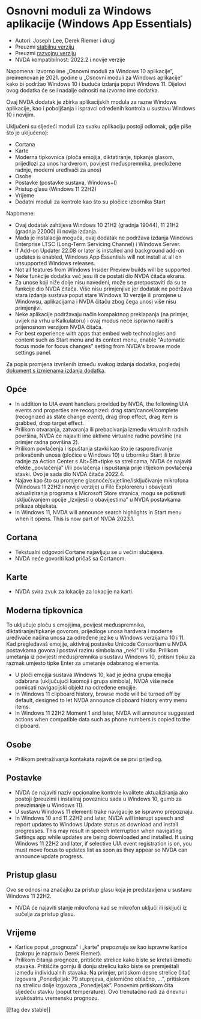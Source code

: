 # Osnovni moduli za Windows aplikacije (Windows App Essentials) #

* Autori: Joseph Lee, Derek Riemer i drugi
* Preuzmi [stabilnu verziju][1]
* Preuzmi [razvojnu verziju][2]
* NVDA kompatibilnost: 2022.2 i novije verzije

Napomena: Izvorno ime „Osnovni moduli za Windows 10 aplikacije”, preimenovan
je 2021. godine u „Osnovni moduli za Windows aplikacije” kako bi podržao
Windows 10 i buduća izdanja poput Windows 11. Dijelovi ovog dodatka će se i
nadalje odnositi na izvorno ime dodatka.

Ovaj NVDA dodatak je zbirka aplikacijskih modula za razne Windows
aplikacije, kao i poboljšanja i ispravci određenih kontrola u sustavu
Windows 10 i novijim.

Uključeni su sljedeći moduli (za svaku aplikaciju postoji odlomak, gdje piše
što je uključeno):

* Cortana
* Karte
* Moderna tipkovnica (ploča emojija, diktatiranje, tipkanje glasom,
  prijedlozi za unos hardverom, povijest međuspremnika, predložene radnje,
  moderni uređivači za unos)
* Osobe
* Postavke (postavke sustava, Windows+I)
* Pristup glasu (Windows 11 22H2)
* Vrijeme
* Dodatni moduli za kontrole kao što su pločice izbornika Start

Napomene:

* Ovaj dodatak zahtijeva Windows 10 21H2 (gradnja 19044), 11 21H2 (gradnja
  22000) ili novija izdanja.
* Mada je instalacija moguća, ovaj dodatak ne podržava izdanja Windows
  Enterprise LTSC (Long-Term Servicing Channel) i Windows Server.
* If Add-on Updater 22.08 or later is installed and background add-on
  updates is enabled, Windows App Essentials will not install at all on
  unsupported Windows releases.
* Not all features from Windows Insider Preview builds will be supported.
* Neke funkcije dodatka već jesu ili će postati dio NVDA čitača ekrana.
* Za unose koji niže dolje nisu navedeni, može se pretpostaviti da su te
  funkcije dio NVDA čitača. Više nisu primjenjive jer dodatak ne podržava
  stara izdanja sustava poput stare Windows 10 verzije ili promjene u
  Windowsu, aplikacijama i NVDA čitaču zbog čega unosi više nisu
  primjenjivi.
* Neke aplikacije podržavaju način kompaktnog preklapanja (na primjer,
  uvijek na vrhu u Kalkulatoru) i ovaj modus neće ispravno raditi s
  prijenosnom verzijom NVDA čitača.
* For best experience with apps that embed web technologies and content such
  as Start menu and its context menu, enable "Automatic focus mode for focus
  changes" setting from NVDA's browse mode settings panel.

Za popis promjena izvršenih između svakog izdanja dodatka, pogledaj
[dokument s izmjenama izdanja dodatka][3].

## Opće

* In addition to UIA event handlers provided by NVDA, the following UIA
  events and properties are recognized: drag start/cancel/complete
  (recognized as state change event), drag drop effect, drag item is
  grabbed, drop target effect.
* Prilikom otvaranja, zatvaranja ili prebacivanja između virtualnih radnih
  površina, NVDA će najaviti ime aktivne virtualne radne površine (na
  primjer radna površina 2).
* Prilikom povlačenja i ispuštanja stavki kao što je raspoređivanje
  prikvačenih unosa (pločice u Windows 10) u izborniku Start ili brze radnje
  za Action Center s Alt+Šift+tipke sa strelicama, NVDA će najaviti efekte
  „povlačenja” i/ili povlačenja i ispuštanja prije i tijekom povlačenja
  stavki. Ovo je sada dio NVDA čitača 2022.4.
* Najave kao što su promjene glasnoće/svjetline/isključivanje mikrofona
  (Windows 11 22H2 i novije verzije) u File Explorereru i obavijesti
  aktualiziranja programa s Microsoft Store stranica, mogu se potisnuti
  isključivanjem opcije „Izvijesti o obavijestima” u NVDA postavkama prikaza
  objekata.
* In Windows 11, NVDA will announce search highlights in Start menu when it
  opens. This is now part of NVDA 2023.1.

## Cortana

* Tekstualni odgovori Cortane najavljuju se u većini slučajeva.
* NVDA neće govoriti kad pričaš sa Cortanom.

## Karte

* NVDA svira zvuk za lokacije za lokacije na karti.

## Moderna tipkovnica

To uključuje ploču s emojijima, povijest međuspremnika,
diktatiranje/tipkanje govorom, prijedloge unosa hardvera i moderne uređivače
načina unosa za određene jezike u Windows verzijama 10 i 11. Kad pregledavaš
emojije, aktiviraj postavku Unicode Consortium u NVDA postavkama govora i
postavi razinu simbola na „neki” ili višu. Prilikom umetanja iz povijesti
međuspremnika u sustavu Windows 10, pritisni tipku za razmak umjesto tipke
Enter za umetanje odabranog elementa.

* U ploči emojija sustava Windows 10, kad je jedna grupa emojija odabrana
  (uključujući kaomoji i grupa simbola), NVDA više neće pomicati
  navigacijski objekt na određene emojije.
* In Windows 11 clipboard history, browse mode will be turned off by
  default, designed to let NVDA announce clipboard history entry menu items.
* In Windows 11 22H2 Moment 1 and later, NVDA will announce suggested
  actions when compatible data such as phone numbers is copied to the
  clipboard.

## Osobe

* Prilikom pretraživanja kontakata najavit će se prvi prijedlog.

## Postavke

* NVDA će najaviti naziv opcionalne kontrole kvalitete aktualiziranja ako
  postoji (preuzimi i instaliraj poveznicu sada u Windows 10, gumb za
  preuzimanje u Windows 11).
* U sustavu Windows 11 elementi trake navigacije se ispravno prepoznaju.
* In Windows 10 and 11 22H2 and later, NVDA will interupt speech and report
  updates to Windows Update status as download and install progresses. This
  may result in speech interruption when navigating Settings app while
  updates are being downloaded and installed. If using Windows 11 22H2 and
  later, if selective UIA event registration is on, you must move focus to
  updates list as soon as they appear so NVDA can announce update progress.

## Pristup glasu

Ovo se odnosi na značajku za pristup glasu koja je predstavljena u sustavu
Windows 11 22H2.

* NVDA će najaviti stanje mikrofona kad se mikrofon uključi ili isključi iz
  sučelja za pristup glasu.

## Vrijeme

* Kartice poput „prognoza” i „karte” prepoznaju se kao ispravne kartice
  (zakrpu je napravio Derek Riemer).
* Prilikom čitanja prognoze, pritišćite strelice kako biste se kretali
  između stavaka. Pritišćite gornju ili donju strelicu kako biste se
  premještali između individualnih stavaka. Na primjer, pritiskom desne
  strelice čitač izgovara „Ponedjeljak: 79 stupnjeva, djelomično oblačno,
  …”, pritiskom na strelicu dolje izgovara „Ponedjeljak”. Ponovnim pritiskom
  čita sljedeću stavku (poput temperature). Ovo trenutačno radi za dnevnu i
  svakosatnu vremensku prognozu.

[[!tag dev stable]]

[1]: https://addons.nvda-project.org/files/get.php?file=w10

[2]: https://addons.nvda-project.org/files/get.php?file=w10-dev

[3]: https://github.com/josephsl/wintenapps/wiki/w10changelog
